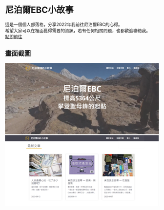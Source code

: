 # 尼泊爾EBC小故事

這是一個個人部落格，分享2022年我前往尼泊爾EBC的心得。<br>
希望大家可以在裡面獲得需要的資訊，若有任何相關問題，也都歡迎聯絡我。<br>
[點即前往](https://magic9701.github.io/NepalEBC/) <br>

## 畫面截圖

![](./public/screen-shot-001.png)
![](./public/screen-shot-002.png)
